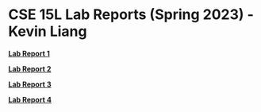 # CSE 15L Lab Reports (Spring 2023) - Kevin Liang
[**Lab Report 1**](lab1.html)

[**Lab Report 2**](lab2.html)

[**Lab Report 3**](lab3.html)

[**Lab Report 4**](lab4.html)
